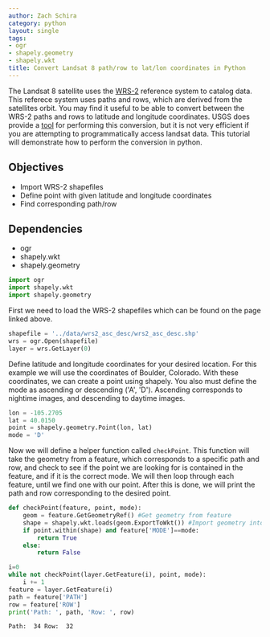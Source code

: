 ```yaml
---
author: Zach Schira
category: python
layout: single
tags:
- ogr
- shapely.geometry
- shapely.wkt
title: Convert Landsat 8 path/row to lat/lon coordinates in Python
---
```





The Landsat 8 satellite uses the [WRS-2](http://landsat.usgs.gov/worldwide_reference_system_WRS.php) reference system to catalog data. This referece system uses paths and rows, which are derived from the satellites orbit. You may find it useful to be able to convert between the WRS-2 paths and rows to latitude and longitude coordinates. USGS does provide a [tool](https://landsat.usgs.gov/tools_latlong.php) for performing this conversion, but it is not very efficient if you are attempting to programmatically access landsat data. This tutorial will demonstrate how to perform the conversion in python.

## Objectives

- Import WRS-2 shapefiles
- Define point with given latitude and longitude coordinates
- Find corresponding path/row

## Dependencies

- ogr
- shapely.wkt
- shapely.geometry


```python
import ogr
import shapely.wkt
import shapely.geometry
```

First we need to load the WRS-2 shapefiles which can be found on the page linked above.


```python
shapefile = '../data/wrs2_asc_desc/wrs2_asc_desc.shp'
wrs = ogr.Open(shapefile)
layer = wrs.GetLayer(0)
```

Define latitude and longitude coordinates for your desired location. For this example we will use the coordinates of Boulder, Colorado. With these coordinates, we can create a point using shapely. You also must define the mode as ascending or descending ('A', 'D'). Ascending corresponds to nightime images, and descending to daytime images.


```python
lon = -105.2705
lat = 40.0150
point = shapely.geometry.Point(lon, lat)
mode = 'D'
```

Now we will define a helper function called `checkPoint`. This function will take the geometry from a feature, which corresponds to a specific path and row, and check to see if the point we are looking for is contained in the feature, and if it is the correct mode. We will then loop through each feature, until we find one with our point. After this is done, we will print the path and row corresponding to the desired point.


```python
def checkPoint(feature, point, mode):
    geom = feature.GetGeometryRef() #Get geometry from feature
    shape = shapely.wkt.loads(geom.ExportToWkt()) #Import geometry into shapely to easily work with our point
    if point.within(shape) and feature['MODE']==mode:
        return True
    else:
        return False

i=0
while not checkPoint(layer.GetFeature(i), point, mode):
    i += 1
feature = layer.GetFeature(i)
path = feature['PATH']
row = feature['ROW']
print('Path: ', path, 'Row: ', row)
```

    Path:  34 Row:  32